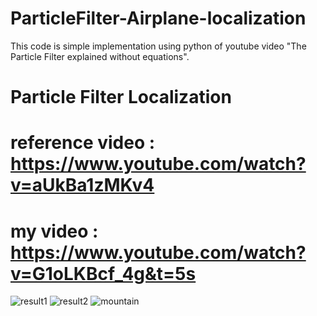 # ParticleFilter-Airplane-localization
This code is simple implementation using python of youtube video "The Particle Filter explained without equations".

# Particle Filter Localization
# reference video : https://www.youtube.com/watch?v=aUkBa1zMKv4
# my video : https://www.youtube.com/watch?v=G1oLKBcf_4g&t=5s

![result1](https://user-images.githubusercontent.com/25835750/62276150-5f581d80-b47e-11e9-8260-5d1e6291a5b8.png)
![result2](https://user-images.githubusercontent.com/25835750/62276155-61ba7780-b47e-11e9-8280-23645fe33d7f.png)
![mountain](https://user-images.githubusercontent.com/25835750/62276158-641cd180-b47e-11e9-83ac-70ef91db0cee.png)
